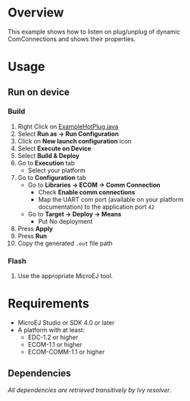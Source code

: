 # Overview
This example shows how to listen on plug/unplug of dynamic ComConnections and shows their properties.

# Usage
## Run on device
### Build
1. Right Click on [ExampleHotPlug.java](ej.examples.foundation.ecom.hotplug/src/main/java/ej/examples/foundation/ecom/hotplug/ExampleHotPlug.java)
1. Select **Run as -> Run Configuration** 
1. Click on **New launch configuration** icon
1. Select **Execute on Device**
1. Select **Build & Deploy**
1. Go to **Execution** tab
	* Select your platform 
1. Go to **Configuration** tab
	* Go to **Libraries -> ECOM -> Comm Connection**
		* Check **Enable comm connections**
		* Map the UART com port (available on your platform documentation) to the application port `42`
	* Go to **Target  -> Deploy -> Means**
		* Put No deployment
1. Press **Apply**
1. Press **Run**
1. Copy the generated `.out` file path

### Flash
1. Use the appropriate MicroEJ tool.

# Requirements
* MicroEJ Studio or SDK 4.0 or later
* A platform with at least:
	* EDC-1.2 or higher
	* ECOM-1.1 or higher
	* ECOM-COMM-1.1 or higher


## Dependencies
_All dependencies are retrieved transitively by Ivy resolver_.

